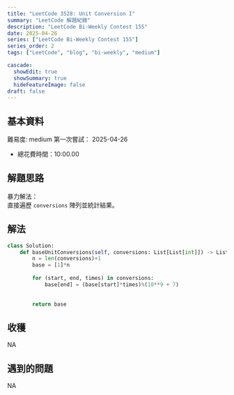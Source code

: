 ```yaml
---
title: "LeetCode 3528: Unit Conversion I"
summary: "LeetCode 解題紀錄"
description: "LeetCode Bi-Weekly Contest 155"
date: 2025-04-26
series: ["LeetCode Bi-Weekly Contest 155"]
series_order: 2
tags: ["LeetCode", "blog", "bi-weekly", "medium"]

cascade:
  showEdit: true
  showSummary: true
  hideFeatureImage: false
draft: false
---
```


## 基本資料

難易度: medium
第一次嘗試： 2025-04-26
- 總花費時間：10:00.00

## 解題思路

暴力解法：  
直接遍歷 `conversions` 陣列並統計結果。

## 解法

```python
class Solution:
    def baseUnitConversions(self, conversions: List[List[int]]) -> List[int]:
        n = len(conversions)+1
        base = [1]*n
        
        for (start, end, times) in conversions:
            base[end] = (base[start]*times)%(10**9 + 7)
            
        
        return base
```

## 收穫

NA

## 遇到的問題

NA